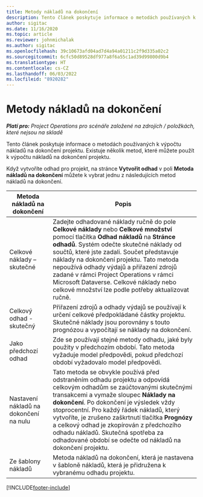 ```yaml
---
title: Metody nákladů na dokončení
description: Tento článek poskytuje informace o metodách používaných k výpočtu nákladů na dokončení projektu.
author: sigitac
ms.date: 11/16/2020
ms.topic: article
ms.reviewer: johnmichalak
ms.author: sigitac
ms.openlocfilehash: 39c10673afd04ad7d4a94a01211c2f9d335a02c2
ms.sourcegitcommit: 6cfc50d89528df977a8f6a55c1ad39d99800d9b4
ms.translationtype: HT
ms.contentlocale: cs-CZ
ms.lasthandoff: 06/03/2022
ms.locfileid: "8920282"
---
```

# <a name="cost-to-complete-methods"></a>Metody nákladů na dokončení

_**Platí pro:** Project Operations pro scénáře založené na zdrojích / položkách, které nejsou na skladě_

Tento článek poskytuje informace o metodách používaných k výpočtu nákladů na dokončení projektu. Existuje několik metod, které můžete použít k výpočtu nákladů na dokončení projektu. 

Když vytvoříte odhad pro projekt, na stránce **Vytvořit odhad** v poli **Metoda nákladů na dokončení** můžete k vybrat jednu z následujících metod nákladů na dokončení.

| Metoda nákladů na dokončení    | Popis                                                                                                                                                                                                                                                                                                                                                                                                                                                                                        |
|------------------------------|----------------------------------------------------------------------------------------------------------------------------------------------------------------------------------------------------------------------------------------------------------------------------------------------------------------------------------------------------------------------------------------------------------------------------------------------------------------------------------------------------|
| Celkové náklady – skutečné            | Zadejte odhadované náklady ručně do pole **Celkové náklady** nebo **Celkové množství** pomocí tlačítka **Odhad nákladů** na **Stránce odhadů**. Systém odečte skutečné náklady od součtů, které jste zadali. Součet představuje náklady na dokončení projektu. Tato metoda nepoužívá odhady výdajů a přiřazení zdrojů zadané v rámci Project Operations v rámci Microsoft Dataverse. Celkové náklady nebo celkové množství lze podle potřeby aktualizovat ručně.  |
| Celkový odhad - skutečný        | Přiřazení zdrojů a odhady výdajů se používají k určení celkové předpokládané částky projektu. Skutečné náklady jsou porovnány s touto prognózou a vypočítají se náklady na dokončení.                                                                                                                                                                                                                                                                          |
| Jako předchozí odhad         | Zde se používají stejné metody odhadu, jaké byly použity v předchozím období. Tato metoda vyžaduje model předpovědi, pokud předchozí období vyžadovalo model předpovědi.                                                                                                                                                                                                                                                                                                                           |
| Nastavení nákladů na dokončení na nulu | Tato metoda se obvykle používá před odstraněním odhadu projektu a odpovídá celkovým odhadům se zaúčtovanými skutečnými transakcemi a vymaže sloupec **Náklady na dokončení**. Po dokončení je výsledek vždy stoprocentní. Pro každý řádek nákladů, který vytvoříte, je zrušeno zaškrtnutí tlačítka **Prognózy** a celkový odhad je zkopírován z předchozího odhadu nákladů. Skutečná spotřeba za odhadované období se odečte od nákladů na dokončení projektu.              |
| Ze šablony nákladů           | Metoda nákladů na dokončení, která je nastavena v šabloně nákladů, která je přidružena k vybranému odhadu projektu.                                                                                                                                                                                                                                                                                                                                                                          |


[!INCLUDE[footer-include](../includes/footer-banner.md)]
